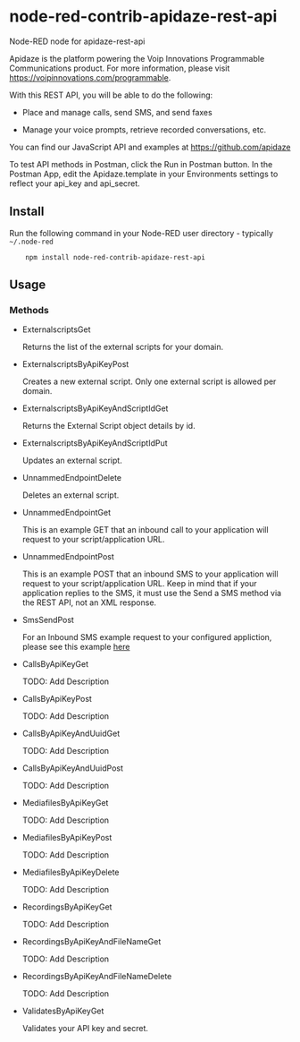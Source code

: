 node-red-contrib-apidaze-rest-api
=====================

Node-RED node for apidaze-rest-api

Apidaze is the platform powering the Voip Innovations Programmable Communications product.  For more information, please visit https://voipinnovations.com/programmable.

With this REST API, you will be able to do the following:

- Place and manage calls, send SMS, and send faxes 

- Manage your voice prompts, retrieve recorded conversations, etc.

You can find our JavaScript API and examples at https://github.com/apidaze

To test API methods in Postman, click the Run in Postman button.  In the Postman App, edit the Apidaze.template in your Environments settings to reflect your api_key and api_secret.

Install
-------

Run the following command in your Node-RED user directory - typically `~/.node-red`

        npm install node-red-contrib-apidaze-rest-api

Usage
-----

### Methods

- ExternalscriptsGet

    Returns the list of the external scripts for your domain.

- ExternalscriptsByApiKeyPost

    Creates a new external script.
Only one external script is allowed per domain.

- ExternalscriptsByApiKeyAndScriptIdGet

    Returns the External Script object details by id.

- ExternalscriptsByApiKeyAndScriptIdPut

    Updates an external script.

- UnnammedEndpointDelete

    Deletes an external script.

- UnnammedEndpointGet

    This is an example GET that an inbound call to your application will request to your script/application URL.

- UnnammedEndpointPost

    This is an example POST that an inbound SMS to your application will request to your script/application URL.  Keep in mind that if your application replies to the SMS, it must use the Send a SMS method via the REST API, not an XML response.

- SmsSendPost

    For an Inbound SMS example request to your configured appliction, please see this example [here](#430697e4-bfa8-ba71-926b-c7c806a1245d)

- CallsByApiKeyGet

    TODO: Add Description

- CallsByApiKeyPost

    TODO: Add Description

- CallsByApiKeyAndUuidGet

    TODO: Add Description

- CallsByApiKeyAndUuidPost

    TODO: Add Description

- MediafilesByApiKeyGet

    TODO: Add Description

- MediafilesByApiKeyPost

    TODO: Add Description

- MediafilesByApiKeyDelete

    TODO: Add Description

- RecordingsByApiKeyGet

    TODO: Add Description

- RecordingsByApiKeyAndFileNameGet

    TODO: Add Description

- RecordingsByApiKeyAndFileNameDelete

    TODO: Add Description

- ValidatesByApiKeyGet

    Validates your API key and secret.


